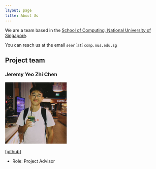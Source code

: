 ```yaml
---
layout: page
title: About Us
---
```


We are a team based in the [School of Computing, National University of Singapore](http://www.comp.nus.edu.sg).

You can reach us at the email `seer[at]comp.nus.edu.sg`

## Project team

### Jeremy Yeo Zhi Chen 

<img src="images/rgbpokka.png" width="200px">

[[github](https://github.com/rgbpokka)]

* Role: Project Advisor

